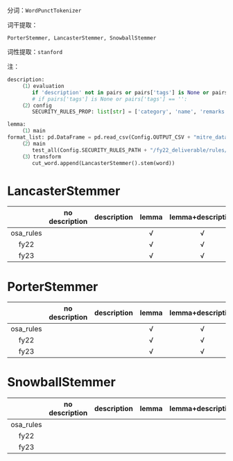 分词：`WordPunctTokenizer`

词干提取：

```
PorterStemmer, LancasterStemmer, SnowballStemmer
```

词性提取：`stanford`

注：

```python
description:
    （1）evaluation
        if 'description' not in pairs or pairs['tags'] is None or pairs['tags'] == '':
        # if pairs['tags'] is None or pairs['tags'] == '':
    （2）config
        SECURITY_RULES_PROP: list[str] = ['category', 'name', 'remarks', 'description']

lemma:
    （1）main
format_list: pd.DataFrame = pd.read_csv(Config.OUTPUT_CSV + "mitre_data(LancasterStemmer).csv")
	（2）main
        test_all(Config.SECURITY_RULES_PATH + "/fy22_deliverable/rules/", format_list, 10, True)
    （3）transform
        cut_word.append(LancasterStemmer().stem(word))
```



# LancasterStemmer

|           | no description | description | lemma | lemma+description |
| :-------: | :------------: | :---------: | :---: | :---------------: |
| osa_rules |                |             |   √   |         √         |
|   fy22    |                |             |   √   |         √         |
|   fy23    |                |             |   √   |         √         |

# PorterStemmer

|           | no description | description | lemma | lemma+description |
| :-------: | :------------: | :---------: | :---: | :---------------: |
| osa_rules |                |             |   √   |         √         |
|   fy22    |                |             |   √   |         √         |
|   fy23    |                |             |   √   |         √         |

# SnowballStemmer

|           | no description | description | lemma | lemma+description |
| :-------: | :------------: | :---------: | :---: | :---------------: |
| osa_rules |                |             |       |                   |
|   fy22    |                |             |       |                   |
|   fy23    |                |             |       |                   |